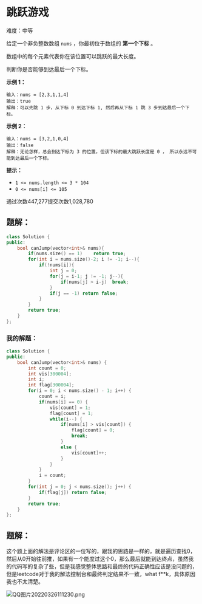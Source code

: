 # 跳跃游戏

难度：中等

给定一个非负整数数组 `nums` ，你最初位于数组的 **第一个下标** 。

数组中的每个元素代表你在该位置可以跳跃的最大长度。

判断你是否能够到达最后一个下标。

**示例 1：**

```
输入：nums = [2,3,1,1,4]
输出：true
解释：可以先跳 1 步，从下标 0 到达下标 1, 然后再从下标 1 跳 3 步到达最后一个下标。

```

**示例 2：**

```
输入：nums = [3,2,1,0,4]
输出：false
解释：无论怎样，总会到达下标为 3 的位置。但该下标的最大跳跃长度是 0 ， 所以永远不可能到达最后一个下标。

```

**提示：**

- `1 <= nums.length <= 3 * 104`
- `0 <= nums[i] <= 105`

通过次数447,277提交次数1,028,780

## 题解：

```cpp
class Solution {
public:
    bool canJump(vector<int>& nums){
        if(nums.size() == 1)    return true;
        for(int i = nums.size()-2; i != -1; i--){
            if(!nums[i]){
                int j = 0;
                for(j = i-1; j != -1; j--){
                    if(nums[j] > i-j)  break;
                }
                if(j == -1) return false;
            }
        }
        return true;
    }
};
```

### 我的解题：

```cpp
class Solution {
public:
    bool canJump(vector<int>& nums) {
        int count = 0;
        int vis[300004];
        int i;
        int flag[300004];
        for(i = 0; i < nums.size() - 1; i++) {
            count = i;
            if(nums[i] == 0) {
                vis[count] = 1;
                flag[count] = 1;
                while(i--) {
                    if(nums[i] > vis[count]) {
                        flag[count] = 0;
                        break;
                    }
                    else {
                        vis[count]++;
                    }
                }
            }
            i = count;
        }
        for(int j = 0; j < nums.size(); j++) {
            if(flag[j]) return false;
        }
        return true;
    }
};
```

## 题解：

这个题上面的解法是评论区的一位写的，跟我的思路是一样的，就是遍历查找0，然后从0开始往前推，如果有一个能度过这个0，那么最后就能到达终点，虽然我的代码写的复杂了些，但是我感觉整体思路和最终的代码正确性应该是没问题的，但是leetcode对于我的解法控制台和最终判定结果不一致，what f**k，具体原因我也不太清楚。

![QQ图片20220326111230.png](https://s3-us-west-2.amazonaws.com/secure.notion-static.com/34212300-91ef-4a56-a628-a3a26d11e977/QQ图片20220326111230.png)